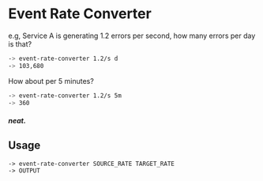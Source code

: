 # Event Rate Converter

e.g, Service A is generating 1.2 errors per second, how many errors per day is that?
```bash
-> event-rate-converter 1.2/s d
-> 103,680
```
How about per 5 minutes?
```bash
-> event-rate-converter 1.2/s 5m
-> 360
```

#### _neat._

## Usage

```
-> event-rate-converter SOURCE_RATE TARGET_RATE
-> OUTPUT
```